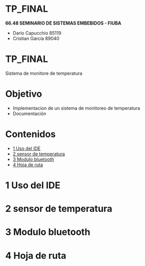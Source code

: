 # TP_FINAL

**66.48 SEMINARIO DE SISTEMAS EMBEBIDOS - FIUBA**

- Darío Capucchio 85119
- Cristian García 89040

#  TP_FINAL

Sistema de monitore de temperatura

# Objetivo
- Implementacion de un sistema de monitoreo de temperatura
- Documentación

# Contenidos
- [1 Uso del IDE](#1-Uso-del-IDE)
- [2 sensor de temperatura](#2-sensor-de-temperatura)
- [3 Modulo bluetooth](#3-Modulo-bluetooth)
- [4 Hoja de ruta](#4-hoja-de-ruta)


# 1 Uso del IDE

# 2 sensor de temperatura

# 3 Modulo bluetooth

# 4 Hoja de ruta
